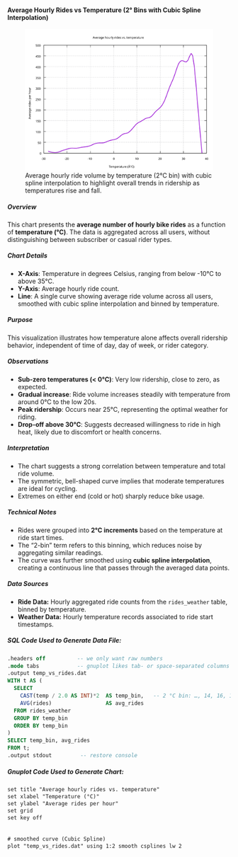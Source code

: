#### Average Hourly Rides vs Temperature (2° Bins with Cubic Spline Interpolation)

<figure class="float-right">
  <a href="../images/average_hourly_rides_vs_temp_2_bucket_smooth.svg" target="_blank" title="Select image to open full sized chart">
  <img src="../images/average_hourly_rides_vs_temp_2_bucket_smooth.svg" alt="Line chart showing average hourly bike rides by temperature, with cubic spline smoothing applied to highlight the trend. Rides increase steadily with temperature up to about 25°C and decline at higher temperatures.">
  </a>
  <figcaption>
  Average hourly ride volume by temperature (2°C bin) with cubic spline interpolation to highlight overall trends in ridership as temperatures rise and fall.
  </figcaption>
</figure>

##### Overview
This chart presents the **average number of hourly bike rides** as a function of **temperature (°C)**. The data is aggregated across all users, without distinguishing between subscriber or casual rider types.

##### Chart Details

- **X-Axis**: Temperature in degrees Celsius, ranging from below -10°C to above 35°C.
- **Y-Axis**: Average hourly ride count.
- **Line**: A single curve showing average ride volume across all users, smoothed with cubic spline interpolation and binned by temperature.

##### Purpose
This visualization illustrates how temperature alone affects overall ridership behavior, independent of time of day, day of week, or rider category.

##### Observations

- **Sub-zero temperatures (< 0°C)**: Very low ridership, close to zero, as expected.
- **Gradual increase**: Ride volume increases steadily with temperature from around 0°C to the low 20s.
- **Peak ridership**: Occurs near 25°C, representing the optimal weather for riding.
- **Drop-off above 30°C**: Suggests decreased willingness to ride in high heat, likely due to discomfort or health concerns.

##### Interpretation

- The chart suggests a strong correlation between temperature and total ride volume.
- The symmetric, bell-shaped curve implies that moderate temperatures are ideal for cycling.
- Extremes on either end (cold or hot) sharply reduce bike usage.

##### Technical Notes

- Rides were grouped into **2°C increments** based on the temperature at ride start times.
- The “2-bin” term refers to this binning, which reduces noise by aggregating similar readings.
- The curve was further smoothed using **cubic spline interpolation**, creating a continuous line that passes through the averaged data points.

##### Data Sources

- **Ride Data:** Hourly aggregated ride counts from the `rides_weather` table, binned by temperature.
- **Weather Data:** Hourly temperature records associated to ride start timestamps.

##### SQL Code Used to Generate Data File:


```sql
.headers off          -- we only want raw numbers
.mode tabs            -- gnuplot likes tab‑ or space‑separated columns
.output temp_vs_rides.dat
WITH t AS (
  SELECT
    CAST(temp / 2.0 AS INT)*2  AS temp_bin,   -- 2 °C bin: …, 14, 16, 18 …
    AVG(rides)                 AS avg_rides
  FROM rides_weather
  GROUP BY temp_bin
  ORDER BY temp_bin
)
SELECT temp_bin, avg_rides
FROM t;
.output stdout         -- restore console
```
##### Gnuplot Code Used to Generate Chart:

```gnuplot
set title "Average hourly rides vs. temperature"
set xlabel "Temperature (°C)"
set ylabel "Average rides per hour"
set grid
set key off


# smoothed curve (Cubic Spline)
plot "temp_vs_rides.dat" using 1:2 smooth csplines lw 2
```


